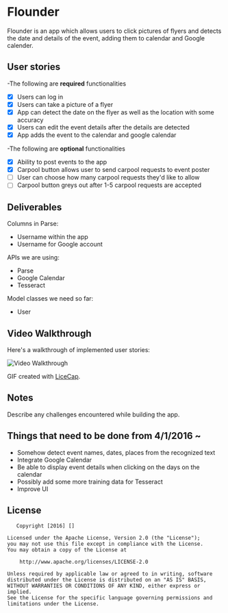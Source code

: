 # Flounder
Flounder is an app which allows users to click pictures of flyers and detects the date and details of the event, adding them to calendar and Google calender.

## User stories
-The following are **required** functionalities

 - [x] Users can log in 
 - [x] Users can take a picture of a flyer
 - [x] App can detect the date on the flyer as well as the location with some accuracy
 - [x] Users can edit the event details after the details are detected
 - [x] App adds the event to the calendar and google calendar

-The following are **optional** functionalities

 - [x] Ability to post events to the app
 - [x] Carpool button allows user to send carpool requests to event poster
 - [ ] User can choose how many carpool requests they'd like to allow
 - [ ] Carpool button greys out after 1-5 carpool requests are accepted

## Deliverables
Columns in Parse:
 - Username within the app
 - Username for Google account
 
APIs we are using:
 - Parse
 - Google Calendar
 - Tesseract
 
Model classes we need so far:
 - User

## Video Walkthrough 

Here's a walkthrough of implemented user stories:

<img src='http://i.imgur.com/mmfDzqY.gif' title='Video Walkthrough' width='' alt='Video Walkthrough' />

GIF created with [LiceCap](http://www.cockos.com/licecap/).

## Notes

Describe any challenges encountered while building the app.

## Things that need to be done from 4/1/2016 ~
 - Somehow detect event names, dates, places from the recognized text
 - Integrate Google Calendar
 - Be able to display event details when clicking on the days on the calendar
 - Possibly add some more training data for Tesseract
 - Improve UI

## License

       Copyright [2016] []

    Licensed under the Apache License, Version 2.0 (the "License");
    you may not use this file except in compliance with the License.
    You may obtain a copy of the License at

        http://www.apache.org/licenses/LICENSE-2.0

    Unless required by applicable law or agreed to in writing, software
    distributed under the License is distributed on an "AS IS" BASIS,
    WITHOUT WARRANTIES OR CONDITIONS OF ANY KIND, either express or implied.
    See the License for the specific language governing permissions and
    limitations under the License.
